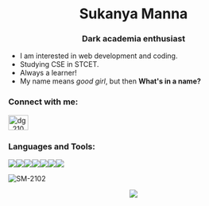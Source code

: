 <h1 align="center">Sukanya Manna</h1>
<h3 align="center">Dark academia enthusiast</h3>

- I am interested in web development and coding.
- Studying CSE in STCET.
- Always a learner!
- My name means *good girl*, but then **What's in a name?**
            
            
<h3 align="left">Connect with me:</h3>
<p align="left">
<a href="https://www.linkedin.com/in/sukanya-manna/"><img align="center" src="https://img.icons8.com/external-justicon-flat-justicon/64/000000/external-linkedin-social-media-justicon-flat-justicon.png" alt="dg_2103" height="30" width="40" /></a>
</p>


<h3 align="left">Languages and Tools:</h3>
<p align="left"> <img src="https://img.icons8.com/ios-filled/50/000000/c.png"/><img src="https://img.icons8.com/ios/50/000000/java-coffee-cup-logo--v1.png"/><img src="https://img.icons8.com/fluency-systems-filled/50/000000/python.png"/><img src="https://img.icons8.com/ios-filled/50/000000/sql.png"/><img src="https://img.icons8.com/ios-filled/50/000000/javascript.png"/><img src="https://img.icons8.com/ios-filled/50/000000/html.png"/><img src="https://img.icons8.com/ios-filled/50/000000/css.png"/>

<p><img align="center" src="https://github-readme-streak-stats.herokuapp.com/?user=SM-2102&" alt="SM-2102" /></p>
  
 <p align="center"><img align="center" src="https://i.imgur.com/yPs50AN.gif" /></p> 
